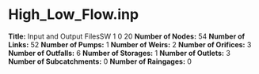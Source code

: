 # High_Low_Flow.inp
**Title:**   Input and Output FilesSW 1 0 20
**Number of Nodes:** 54
**Number of Links:** 52
**Number of Pumps:** 1
**Number of Weirs:** 2
**Number of Orifices:** 3
**Number of Outfalls:** 6
**Number of Storages:** 1
**Number of Outlets:** 3
**Number of Subcatchments:** 0
**Number of Raingages:** 0
